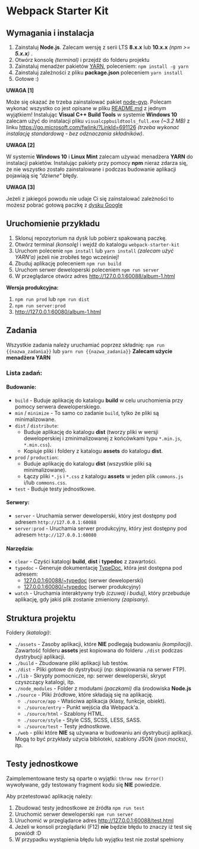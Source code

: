 
# Webpack Starter Kit

## Wymagania i instalacja

1. Zainstaluj **Node.js**. Zalecam wersję z serii LTS **8.x.x** lub **10.x.x** _(npm >= **5.x.x**)_ .
2. Otwórz konsolę _(terminal)_ i przejdź do folderu projektu
3. Zainstaluj menadżer pakietów [YARN](https://yarnpkg.com), poleceniem: `npm install -g yarn`
4. Zainstaluj zależności z pliku **package.json** poleceniem `yarn install`
5. Gotowe :)

**UWAGA [1]**

Może się okazać że trzeba zainstalować pakiet [node-gyp](https://github.com/nodejs/node-gyp).
Polecam wykonać wszystko co jest opisane w pliku [README.md](https://github.com/nodejs/node-gyp/blob/master/README.md) z jednym wyjątkiem!
Instalując **Visual C++ Build Tools** w systemie **Windows 10** zalecam użyć do instalacji  pliku `visualcppbuildtools_full.exe` _(~3.2 MB)_ z linku https://go.microsoft.com/fwlink/?LinkId=691126 _(trzeba wykonać instalację standardową - bez odznaczania składników)_.

**UWAGA [2]**

W systemie **Windows 10** i **Linux Mint** zalecam używać menadżera **YARN** do instalacji pakietów. Instalując pakiety przy pomocy **npm** nieraz zdarza się, że nie wszystko zostało zainstalowane i podczas budowanie aplikacji pojawiają się _"dziwne"_ błędy.

**UWAGA [3]**

Jeżeli z jakiegoś powodu nie udaje Ci się zainstalować zależności to możesz pobrać gotową paczkę z [dysku Google](https://drive.google.com/open?id=1gfhYWpUEnx3A1tTbjqwIAC-q8KWLMfqN)


## Uruchomienie przykładu

 1. Sklonuj repozytorium na dysk lub pobierz spakowaną paczkę.
 2. Otwórz terminal *(konsolę)* i wejdź do katalogu `webpack-starter-kit`
 3. Uruchom polecenie `npm install` lub `yarn install` _(zalecam użyć YARN'a)_ jeżeli nie zrobiłeś tego wcześniej!
 4. Zbuduj aplikację poleceniem `npm run build`
 5. Uruchom serwer deweloperski poleceniem `npm run server`
 6. W przeglądarce otwórz adres http://127.0.0.1:60088/album-1.html

**Wersja produkcyjna:**
1. `npm run prod` lub `npm run dist`
2. `npm run server:prod`
3. http://127.0.0.1:60080/album-1.html


## Zadania

Wszystkie zadania należy uruchamiać poprzez składnię: `npm run {{nazwa_zadania}}` lub `yarn run {{nazwa_zadania}}`
**Zalecam użycie menadżera YARN**


### Lista zadań:

#### Budowanie:

- `build` - Buduje aplikację do katalogu **build** w celu uruchomienia przy pomocy serwera deweloperskiego.
- `min` / `minimize` - To samo co zadanie `build`, tylko że pliki są minimalizowane.
- `dist` / `distribute`:
	- Buduje aplikację do katalogu **dist** (tworzy pliki w wersji deweloperskiej i zminimalizowanej z końcówkami typu `*.min.js`, `*.min.css`).
	- Kopiuje pliki i foldery z katalogu **assets** do katalogu **dist**.
- `prod` / `production`:
	- Buduje aplikację do katalogu **dist** (wszystkie pliki są minimalizowane).
	- Łączy pliki `*.js` i `*.css` z katalogu **assets** w jeden plik `commons.js` i/lub `commons.css`.
- `test` - Buduje testy jednostkowe.

#### Serwery:

- `server` - Uruchamia serwer deweloperski, który jest dostępny pod adresem `http://127.0.0.1:60088`
- `server:prod` - Uruchamia serwer produkcyjny, który jest dostępny pod adresem `http://127.0.0.1:60080`

#### Narzędzia:

- `clear` - Czyści katalogi **build**, **dist** i **typedoc** z zawartości.
- `typedoc` - Generuje dokumentację [TypeDoc](http://typedoc.org), która jest dostępna pod adresem:
	- [127.0.0.1:60088/~typedoc](http://127.0.0.1:60088/~typedoc) (serwer deweloperski)
	- [127.0.0.1:60080/~typedoc](http://127.0.0.1:60080/~typedoc) (serwer produkcyjny)
- `watch` - Uruchamia interaktywny tryb _(czuwaj i buduj)_, który przebuduje aplikację, gdy jakiś plik zostanie zmieniony _(zapisany)_.


## Struktura projektu

Foldery _(katalogi)_:

- `./assets` - Zasoby aplikacji, które **NIE** podlegają budowaniu _(kompilacji)_. Zawartość folderu **assets** jest kopiowana do folderu `./dist` podczas dystrybucji aplikacji.
- `./build` - Zbudowane pliki aplikacji lub testów.
- `./dist` - Pliki gotowe do dystrybucji (np: skopiowania na serwer FTP).
- `./lib` - Skrypty pomocnicze, np: serwer deweloperski, skrypt czyszczący katalogi, itp.
- `./node_modules` - Folder z modułami _(paczkami)_ dla środowiska **Node.js**
- `./source` - Pliki źródłowe, które składają się na aplikację.
	- `./source/app` - Właściwa aplikacja (klasy, funkcje, obiekt).
	- `./source/entry` - Punkt wejścia dla Webpack'a.
	- `./source/html` - Szablony HTML.
	- `./source/style` - Style CSS, SCSS, LESS, SASS.
	- `./source/test` - Testy jednostkowe.
- `./web` - pliki które **NIE** są używana w budowaniu ani dystrybucji aplikacji. Mogą to być przykłady użycia biblioteki, szablony JSON _(json mocks)_, itp.


## Testy jednostkowe

Zaimplementowane testy są oparte o wyjątki: `throw new Error()` wywoływane, gdy testowany fragment kodu się **NIE** powiedzie. 

Aby przetestować aplikację należy: 

 1. Zbudować testy jednostkowe ze źródła `npm run test`
 2. Uruchomić serwer deweloperski `npm run server`
 3. Uruchomić w przeglądarce adres http://127.0.0.1:60088/test.html
 4. Jeżeli w konsoli przeglądarki (F12) **nie** będzie błędu to znaczy iż test się powiódł :D
 5. W przypadku wystąpienia błędu lub wyjątku test nie został spełniony
